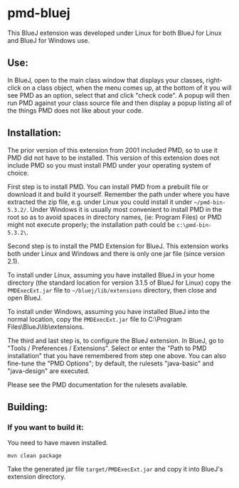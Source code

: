 # pmd-bluej

This BlueJ extension was developed under Linux for both BlueJ for Linux and
BlueJ for Windows use.

## Use:

In BlueJ, open to the main class window that displays your classes, right-click
on a class object, when the menu comes up, at the bottom of it you will see
PMD as an option, select that and click "check code". A popup will then run
PMD against your class source file and then display a popup listing all of
the things PMD does not like about your code.

## Installation:

The prior version of this extension from 2001 included PMD, so to use it PMD
did not have to be installed.  This version of this extension does not include PMD
so you must install PMD under your operating system of choice.

First step is to install PMD.
You can install PMD from a prebuilt file or download it and build it yourself.
Remember the path under where you have extracted
the zip file, e.g. under Linux you could install it under `~/pmd-bin-5.3.2/`.
Under Windows it is usually most convenient to install PMD in the root so as to
avoid spaces in directory names, (ie: Program Files) or PMD might not execute
properly; the installation path could be `c:\pmd-bin-5.3.2\`.

Second step is to install the PMD Extension for BlueJ.
This extension works both under Linux and Windows and there is only one jar file (since version 2.1).

To install under Linux, assuming you have installed BlueJ in your home directory
(the standard location for version 3.1.5 of BlueJ for Linux) copy the
`PMDExecExt.jar` file to `~/bluej/lib/extensions` directory, then close and open
BlueJ.

To install under Windows, assuming you have installed BlueJ into the normal location,
copy the `PMDExecExt.jar` file to C:\Program Files\BlueJ\lib\extensions.

The third and last step is, to configure the BlueJ extension. In BlueJ, go to
"Tools / Preferences / Extensions". Select or enter the "Path to PMD installation"
that you have remembered from step one above. You can also fine-tune the
"PMD Options"; by default, the rulesets "java-basic" and "java-design" are
executed.

Please see the PMD documentation for the rulesets available.

## Building:

### If you want to build it:

You need to have maven installed.

    mvn clean package

Take the generated jar file `target/PMDExecExt.jar` and copy it into
BlueJ's extension directory.
